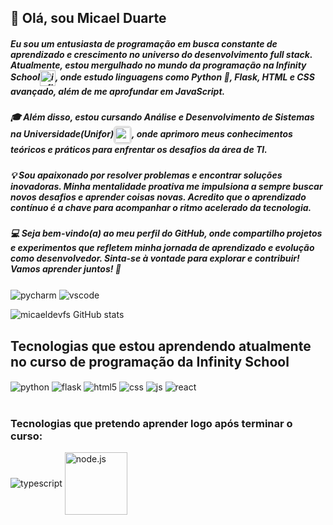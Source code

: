 ## 👋 Olá, sou Micael Duarte
##### Eu sou um entusiasta de programação em busca constante de aprendizado e crescimento no universo do desenvolvimento full stack. Atualmente, estou mergulhado no mundo da programação na Infinity School<img align="center" alt="infinityschool" width="25px" src="https://gist.githubusercontent.com/Micaeldevfs/22cba8fb7cd7fc9afd5fbbf0619cf8e4/raw/fa10cc3577f7c872f9b4d8091550724ca2cb78ff/infinityschool.svg" />, onde estudo linguagens como Python 🐍, Flask, HTML e CSS avançado, além de me aprofundar em JavaScript.

##### 🎓 Além disso, estou cursando Análise e Desenvolvimento de Sistemas na Universidade(Unifor)<img align="center" src="https://gist.githubusercontent.com/Micaeldevfs/22cba8fb7cd7fc9afd5fbbf0619cf8e4/raw/fa10cc3577f7c872f9b4d8091550724ca2cb78ff/unifor.svg" width="25px" alt="unifor" style="border-radius: 5px; border: 1px solid #ccc; padding: 1px;">, onde aprimoro meus conhecimentos teóricos e práticos para enfrentar os desafios da área de TI.

##### 💡 Sou apaixonado por resolver problemas e encontrar soluções inovadoras. Minha mentalidade proativa me impulsiona a sempre buscar novos desafios e aprender coisas novas. Acredito que o aprendizado contínuo é a chave para acompanhar o ritmo acelerado da tecnologia.

##### 💻 Seja bem-vindo(a) ao meu perfil do GitHub, onde compartilho projetos e experimentos que refletem minha jornada de aprendizado e evolução como desenvolvedor. Sinta-se à vontade para explorar e contribuir! Vamos aprender juntos! 🚀

<div style="display: inline_block">
  <img align="center" alt="pycharm" src="https://img.shields.io/badge/PyCharm-000000.svg?&style=for-the-badge&logo=PyCharm&logoColor=white" />
  <img align="center" alt="vscode" src="https://img.shields.io/badge/Made%20for-VSCode-1f425f.svg" />

</div>

![micaeldevfs GitHub stats](https://github-readme-stats.vercel.app/api?username=micaeldevfs&show_icons=true&theme=dracula&count_private=true)

## Tecnologias que estou aprendendo atualmente no curso de programação da Infinity School

<div style="display: inline_block">
  <img align="center" alt="python" src="https://img.shields.io/badge/Python-3776AB?style=for-the-badge&logo=python&logoColor=white" />
  <img align="center" alt="flask" src="https://img.shields.io/badge/Flask-000000?style=for-the-badge&logo=flask&logoColor=white" />
  <img align="center" alt="html5" src="https://img.shields.io/badge/HTML5-E34F26?style=for-the-badge&logo=html5&logoColor=white" />
  <img align="center" alt="css" src="https://img.shields.io/badge/CSS3-1572B6?style=for-the-badge&logo=css3&logoColor=white" />
  <img align="center" alt="js" src="https://img.shields.io/badge/JavaScript-F7DF1E?style=for-the-badge&logo=javascript&logoColor=black" />
  <img align="center" alt="react" src="https://img.shields.io/badge/React-20232A?style=for-the-badge&logo=react&logoColor=61DAFB" />
</div><br/>



### Tecnologias que pretendo aprender logo após terminar o curso:

 <img align="center" alt="typescript" src="https://img.shields.io/badge/TypeScript-007ACC?style=for-the-badge&logo=typescript&logoColor=white" />
 <img align="center" alt="node.js" width="100px" src="https://img.shields.io/badge/Node.js-43853D?style=for-the-badge&logo=node.js&logoColor=white" />
